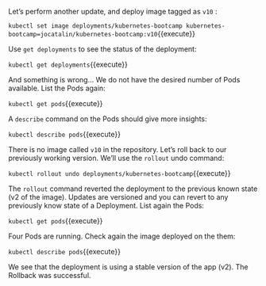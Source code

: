 Let’s perform another update, and deploy image tagged as `v10` :

`kubectl set image deployments/kubernetes-bootcamp kubernetes-bootcamp=jocatalin/kubernetes-bootcamp:v10`{{execute}}

Use `get deployments` to see the status of the deployment:

`kubectl get deployments`{{execute}}

And something is wrong… We do not have the desired number of Pods available.
List the Pods again:

`kubectl get pods`{{execute}}

A `describe` command on the Pods should give more insights:

`kubectl describe pods`{{execute}}

There is no image called `v10` in the repository. Let’s roll back to our previously working version. We’ll use the `rollout` undo command:

`kubectl rollout undo deployments/kubernetes-bootcamp`{{execute}}

The `rollout` command reverted the deployment to the previous known state (v2 of the image). Updates are versioned and you can revert to any previously know state of a Deployment. List again the Pods:

`kubectl get pods`{{execute}}

Four Pods are running. Check again the image deployed on the them:

`kubectl describe pods`{{execute}}

We see that the deployment is using a stable version of the app (v2). The Rollback was successful.
